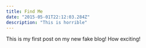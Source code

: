 ```yaml
---
title: Find Me
date: "2015-05-01T22:12:03.284Z"
description: "This is horrible"
---
```


This is my first post on my new fake blog! How exciting!